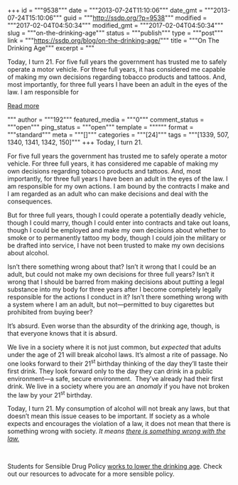 +++
id = """9538"""
date = """2013-07-24T11:10:06"""
date_gmt = """2013-07-24T15:10:06"""
guid = """http://ssdp.org/?p=9538"""
modified = """2017-02-04T04:50:34"""
modified_gmt = """2017-02-04T04:50:34"""
slug = """on-the-drinking-age"""
status = """publish"""
type = """post"""
link = """https://ssdp.org/blog/on-the-drinking-age/"""
title = """On The Drinking Age"""
excerpt = """<p>Today, I turn 21. For five full years the government has trusted me to safely operate a motor vehicle. For three full years, it has considered me capable of making my own decisions regarding tobacco products and tattoos. And, most importantly, for three full years I have been an adult in the eyes of the law. I am responsible for</p>
<div class="h10"></div>
<p><a class="more-link2 flat" href="https://ssdp.org/blog/on-the-drinking-age/">Read more</a></p>
"""
author = """192"""
featured_media = """0"""
comment_status = """open"""
ping_status = """open"""
template = """"""
format = """standard"""
meta = """[]"""
categories = """[24]"""
tags = """[1339, 507, 1340, 1341, 1342, 150]"""
+++
Today, I turn 21.



For five full years the government has trusted me to safely operate a motor vehicle. For three full years, it has considered me capable of making my own decisions regarding tobacco products and tattoos. And, most importantly, for three full years I have been an adult in the eyes of the law. I am responsible for my own actions. I am bound by the contracts I make and I am regarded as an adult who can make decisions and deal with the consequences.



But for three full years, though I could operate a potentially deadly vehicle, though I could marry, though I could enter into contracts and take out loans, though I could be employed and make my own decisions about whether to smoke or to permanently tattoo my body, though I could join the military or be drafted into service, I have not been trusted to make my own decisions about alcohol.



Isn’t there something wrong about that? Isn’t it wrong that I could be an adult, but could not make my own decisions for three full years? Isn’t it wrong that I should be barred from making decisions about putting a legal substance into my body for three years after I become completely legally responsible for the actions I conduct in it? Isn’t there something wrong with a system where I am an adult, but not—permitted to buy cigarettes but prohibited from buying beer?



It’s absurd. Even worse than the absurdity of the drinking age, though, is that everyone knows that it is absurd.



We live in a society where it is not just common, but <i>expected</i> that adults under the age of 21 will break alcohol laws. It’s almost a rite of passage. No one looks forward to their 21<sup>st</sup> birthday thinking of the day they’ll taste their first drink. They look forward only to the day they can drink in a public environment—a safe, secure environment.  They’ve already had their first drink. We live in a society where you are an <i>anomaly</i> if you have not broken the law by your 21<sup>st</sup> birthday.



Today, I turn 21. My consumption of alcohol will not break any laws, but that doesn&#8217;t mean this issue ceases to be important. If society as a whole expects and encourages the violation of a law, it does not mean that there is something wrong with society. <i>It means <a title="Lowering the Drinking Age" href="http://ssdp.org/campaigns/lowering-drinking-age/">there is something wrong with the law.</a></i>



&nbsp;



Students for Sensible Drug Policy <a title="Lowering the Drinking Age" href="http://ssdp.org/campaigns/lowering-drinking-age/">works to lower the drinking age</a>. Check out our resources to advocate for a more sensible policy.
